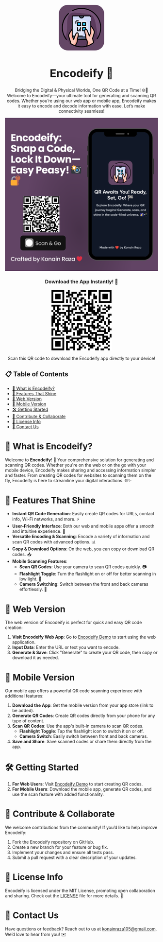 <p align="center">
  <img src="./Assets/Images/icon.png" alt="Encodeify Logo" width="150" height="150" style="border-radius: 30px;">
</p>

<h1 align="center" style="font-size: 36px;">Encodeify 📲</h1>

<p align="center">Bridging the Digital & Physical Worlds, One QR Code at a Time! 🌐🔗<br>
Welcome to Encodeify—your ultimate tool for generating and scanning QR codes. Whether you’re using our web app or mobile app, Encodeify makes it easy to encode and decode information with ease. Let’s make connectivity seamless!</p>

<p align="center">
  <a href="https://encodeify.netlify.app/">
    <img src="./Assets/Encodeify-thumnail.png" alt="Web App Preview" width="1000">
  </a>
</p>

<h3 align="center">Download the App Instantly! 📲</h3>

<p align="center">
  <img src="./Assets/download-qr.png" alt="QR Code to Download Encodeify APK" width="200" height="200">
</p>

<p align="center">Scan this QR code to download the Encodeify app directly to your device!</p>


## 📋 Table of Contents

- [🌟 What is Encodeify?](#what-is-encodeify)
- [🚀 Features That Shine](#features-that-shine)
- [🔧 Web Version](#web-version)
- [📱 Mobile Version](#mobile-version)
- [🛠️ Getting Started](#getting-started)
- [🤝 Contribute & Collaborate](#contribute--collaborate)
- [📜 License Info](#license-info)
- [📧 Contact Us](#contact-us)

# 🌟 What is Encodeify?

Welcome to **Encodeify**! 🎉 Your comprehensive solution for generating and scanning QR codes. Whether you're on the web or on the go with your mobile device, Encodeify makes sharing and accessing information simpler and faster. From creating QR codes for websites to scanning them on the fly, Encodeify is here to streamline your digital interactions. 🌐✨

# 🚀 Features That Shine

- **Instant QR Code Generation**: Easily create QR codes for URLs, contact info, Wi-Fi networks, and more. ⚡
- **User-Friendly Interface**: Both our web and mobile apps offer a smooth and intuitive experience. 🎯
- **Versatile Encoding & Scanning**: Encode a variety of information and scan QR codes with advanced options. 📊
- **Copy & Download Options**: On the web, you can copy or download QR codes. 📥
- **Mobile Scanning Features**:
  - **Scan QR Codes**: Use your camera to scan QR codes quickly. 📷
  - **Flashlight Toggle**: Turn the flashlight on or off for better scanning in low light. 🔦
  - **Camera Switching**: Switch between the front and back cameras effortlessly. 🔄

# 🔧 Web Version

The web version of Encodeify is perfect for quick and easy QR code creation:

1. **Visit Encodeify Web App**: Go to [Encodeify Demo](https://encodeify.netlify.app/) to start using the web application.
2. **Input Data**: Enter the URL or text you want to encode.
3. **Generate & Save**: Click "Generate" to create your QR code, then copy or download it as needed.

# 📱 Mobile Version

Our mobile app offers a powerful QR code scanning experience with additional features:

1. **Download the App**: Get the mobile version from your app store (link to be added).
2. **Generate QR Codes**: Create QR codes directly from your phone for any type of content.
3. **Scan QR Codes**: Use the app's built-in camera to scan QR codes.
   - **Flashlight Toggle**: Tap the flashlight icon to switch it on or off.
   - **Camera Switch**: Easily switch between front and back cameras.
4. **Save and Share**: Save scanned codes or share them directly from the app.

# 🛠️ Getting Started

1. **For Web Users**: Visit [Encodeify Demo](https://encodeify.netlify.app/) to start creating QR codes.
2. **For Mobile Users**: Download the mobile app, generate QR codes, and use the scan feature with added functionality.

# 🤝 Contribute & Collaborate

We welcome contributions from the community! If you’d like to help improve Encodeify:

1. Fork the Encodeify repository on GitHub.
2. Create a new branch for your feature or bug fix.
3. Implement your changes and ensure all tests pass.
4. Submit a pull request with a clear description of your updates.

# 📜 License Info

Encodeify is licensed under the MIT License, promoting open collaboration and sharing. Check out the [LICENSE](LICENSE) file for more details. 📄

# 📧 Contact Us

Have questions or feedback? Reach out to us at [konainraza105@gmail.com](mailto:konainraza105@gmail.com). We’d love to hear from you! ✉️
